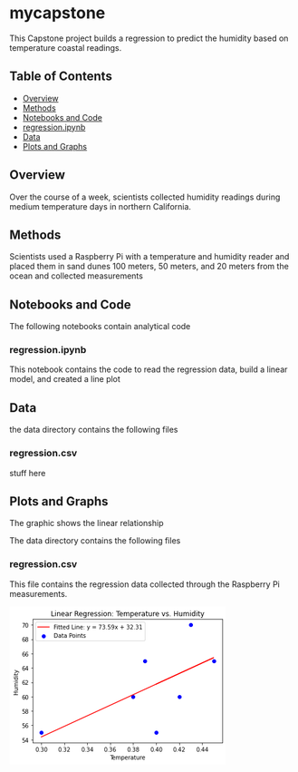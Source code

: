 # mycapstone
This Capstone project builds a regression to predict the humidity based on temperature coastal readings. 

## Table of Contents
- [Overview](#overview)
- [Methods](#Methods)
- [Notebooks and Code](#notebooks-and-code)
- [regression.ipynb](#regression.ipynb)
- [Data](#Data)
- [Plots and Graphs](#plots-and-graphs)

## Overview

Over the course of a week, scientists collected humidity readings during medium temperature days in northern California. 

## Methods

Scientists used a Raspberry Pi with a temperature and humidity reader and placed them in sand dunes 100 meters, 50 meters, and 20 meters from the ocean and collected measurements

## Notebooks and Code

The following notebooks contain analytical code

### regression.ipynb

This notebook contains the code to read the regression data, build a linear model, and created a line plot

## Data
the data directory contains the following files

### regression.csv

stuff here

## Plots and Graphs

The graphic shows the linear relationship



The data directory contains the following files

### regression.csv

This file contains the regression data collected through the Raspberry Pi measurements.

![Humidity and Temperature Regression](figures/image.png)
